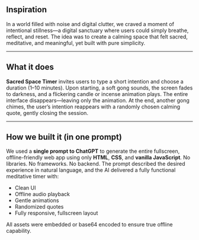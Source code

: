 ## **Inspiration**

In a world filled with noise and digital clutter, we craved a moment of intentional stillness—a digital sanctuary where users could simply breathe, reflect, and reset. The idea was to create a calming space that felt sacred, meditative, and meaningful, yet built with pure simplicity.

---

## **What it does**

**Sacred Space Timer** invites users to type a short intention and choose a duration (1–10 minutes). Upon starting, a soft gong sounds, the screen fades to darkness, and a flickering candle or incense animation plays. The entire interface disappears—leaving only the animation. At the end, another gong chimes, the user’s intention reappears with a randomly chosen calming quote, gently closing the session.

---

## **How we built it (in one prompt)**

We used a **single prompt to ChatGPT** to generate the entire fullscreen, offline-friendly web app using only **HTML**, **CSS**, and **vanilla JavaScript**. No libraries. No frameworks. No backend. The prompt described the desired experience in natural language, and the AI delivered a fully functional meditative timer with:

* Clean UI
* Offline audio playback
* Gentle animations
* Randomized quotes
* Fully responsive, fullscreen layout

All assets were embedded or base64 encoded to ensure true offline capability.
